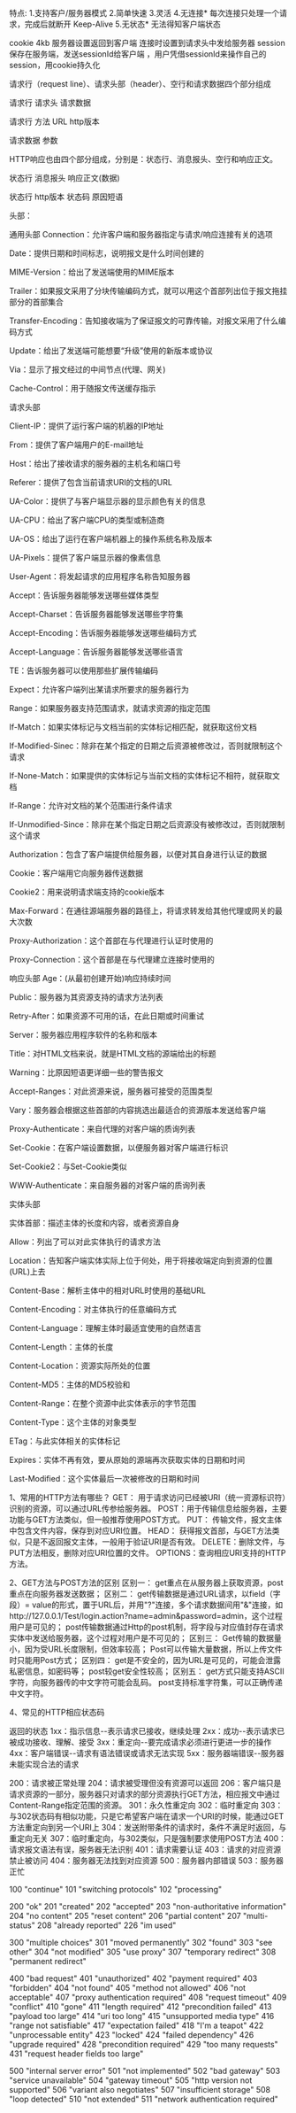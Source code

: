 特点:
1.支持客户/服务器模式
2.简单快速
3.灵活
4.无连接*  每次连接只处理一个请求，完成后就断开 Keep-Alive
5.无状态*  无法得知客户端状态 

cookie 4kb  服务器设置返回到客户端 连接时设置到请求头中发给服务器
session 保存在服务端，发送sessionId给客户端 ，用户凭借sessionId来操作自己的session，用cookie持久化





请求行（request line）、请求头部（header）、空行和请求数据四个部分组成

请求行 请求头 请求数据

请求行 方法 URL http版本

请求数据 参数

HTTP响应也由四个部分组成，分别是：状态行、消息报头、空行和响应正文。

状态行 消息报头 响应正文(数据)

状态行 http版本 状态码 原因短语


头部：

通用头部
Connection：允许客户端和服务器指定与请求/响应连接有关的选项

Date：提供日期和时间标志，说明报文是什么时间创建的

MIME-Version：给出了发送端使用的MIME版本

Trailer：如果报文采用了分块传输编码方式，就可以用这个首部列出位于报文拖挂部分的首部集合

Transfer-Encoding：告知接收端为了保证报文的可靠传输，对报文采用了什么编码方式

Update：给出了发送端可能想要“升级”使用的新版本或协议

Via：显示了报文经过的中间节点(代理、网关)

Cache-Control：用于随报文传送缓存指示

请求头部

Client-IP：提供了运行客户端的机器的IP地址

From：提供了客户端用户的E-mail地址

Host：给出了接收请求的服务器的主机名和端口号

Referer：提供了包含当前请求URI的文档的URL

UA-Color：提供了与客户端显示器的显示颜色有关的信息

UA-CPU：给出了客户端CPU的类型或制造商

UA-OS：给出了运行在客户端机器上的操作系统名称及版本

UA-Pixels：提供了客户端显示器的像素信息

User-Agent：将发起请求的应用程序名称告知服务器       

Accept：告诉服务器能够发送哪些媒体类型

Accept-Charset：告诉服务器能够发送哪些字符集

Accept-Encoding：告诉服务器能够发送哪些编码方式

Accept-Language：告诉服务器能够发送哪些语言

TE：告诉服务器可以使用那些扩展传输编码

Expect：允许客户端列出某请求所要求的服务器行为

Range：如果服务器支持范围请求，就请求资源的指定范围

If-Match：如果实体标记与文档当前的实体标记相匹配，就获取这份文档

If-Modified-Sinec：除非在某个指定的日期之后资源被修改过，否则就限制这个请求

If-None-Match：如果提供的实体标记与当前文档的实体标记不相符，就获取文档

If-Range：允许对文档的某个范围进行条件请求

If-Unmodified-Since：除非在某个指定日期之后资源没有被修改过，否则就限制这个请求

Authorization：包含了客户端提供给服务器，以便对其自身进行认证的数据

Cookie：客户端用它向服务器传送数据

Cookie2：用来说明请求端支持的cookie版本

Max-Forward：在通往源端服务器的路径上，将请求转发给其他代理或网关的最大次数

Proxy-Authorization：这个首部在与代理进行认证时使用的

Proxy-Connection：这个首部是在与代理建立连接时使用的

响应头部
Age：(从最初创建开始)响应持续时间

Public：服务器为其资源支持的请求方法列表

Retry-After：如果资源不可用的话，在此日期或时间重试

Server：服务器应用程序软件的名称和版本

Title：对HTML文档来说，就是HTML文档的源端给出的标题

Warning：比原因短语更详细一些的警告报文

Accept-Ranges：对此资源来说，服务器可接受的范围类型

Vary：服务器会根据这些首部的内容挑选出最适合的资源版本发送给客户端

Proxy-Authenticate：来自代理的对客户端的质询列表

Set-Cookie：在客户端设置数据，以便服务器对客户端进行标识

Set-Cookie2：与Set-Cookie类似

WWW-Authenticate：来自服务器的对客户端的质询列表

实体头部

实体首部：描述主体的长度和内容，或者资源自身

Allow：列出了可以对此实体执行的请求方法

Location：告知客户端实体实际上位于何处，用于将接收端定向到资源的位置(URL)上去

Content-Base：解析主体中的相对URL时使用的基础URL

Content-Encoding：对主体执行的任意编码方式

Content-Language：理解主体时最适宜使用的自然语言

Content-Length：主体的长度

Content-Location：资源实际所处的位置

Content-MD5：主体的MD5校验和

Content-Range：在整个资源中此实体表示的字节范围

Content-Type：这个主体的对象类型

ETag：与此实体相关的实体标记

Expires：实体不再有效，要从原始的源端再次获取实体的日期和时间

Last-Modified：这个实体最后一次被修改的日期和时间













1、常用的HTTP方法有哪些？
GET： 用于请求访问已经被URI（统一资源标识符）识别的资源，可以通过URL传参给服务器。
POST：用于传输信息给服务器，主要功能与GET方法类似，但一般推荐使用POST方式。
PUT： 传输文件，报文主体中包含文件内容，保存到对应URI位置。
HEAD： 获得报文首部，与GET方法类似，只是不返回报文主体，一般用于验证URI是否有效。
DELETE：删除文件，与PUT方法相反，删除对应URI位置的文件。
OPTIONS：查询相应URI支持的HTTP方法。

2、GET方法与POST方法的区别
区别一：
get重点在从服务器上获取资源，post重点在向服务器发送数据；
区别二：
get传输数据是通过URL请求，以field（字段）= value的形式，置于URL后，并用"?"连接，多个请求数据间用"&"连接，如http://127.0.0.1/Test/login.action?name=admin&password=admin，这个过程用户是可见的；
post传输数据通过Http的post机制，将字段与对应值封存在请求实体中发送给服务器，这个过程对用户是不可见的；
区别三：
Get传输的数据量小，因为受URL长度限制，但效率较高；
Post可以传输大量数据，所以上传文件时只能用Post方式；
区别四：
get是不安全的，因为URL是可见的，可能会泄露私密信息，如密码等；
post较get安全性较高；
区别五：
get方式只能支持ASCII字符，向服务器传的中文字符可能会乱码。
post支持标准字符集，可以正确传递中文字符。

4、常见的HTTP相应状态码

返回的状态
1xx：指示信息--表示请求已接收，继续处理
2xx：成功--表示请求已被成功接收、理解、接受
3xx：重定向--要完成请求必须进行更进一步的操作
4xx：客户端错误--请求有语法错误或请求无法实现
5xx：服务器端错误--服务器未能实现合法的请求


200：请求被正常处理
204：请求被受理但没有资源可以返回
206：客户端只是请求资源的一部分，服务器只对请求的部分资源执行GET方法，相应报文中通过Content-Range指定范围的资源。
301：永久性重定向
302：临时重定向
303：与302状态码有相似功能，只是它希望客户端在请求一个URI的时候，能通过GET方法重定向到另一个URI上
304：发送附带条件的请求时，条件不满足时返回，与重定向无关
307：临时重定向，与302类似，只是强制要求使用POST方法
400：请求报文语法有误，服务器无法识别
401：请求需要认证
403：请求的对应资源禁止被访问
404：服务器无法找到对应资源
500：服务器内部错误
503：服务器正忙

100 "continue"
101 "switching protocols"
102 "processing"

200 "ok"
201 "created"
202 "accepted"
203 "non-authoritative information"
204 "no content"
205 "reset content"
206 "partial content"
207 "multi-status"
208 "already reported"
226 "im used"

300 "multiple choices"
301 "moved permanently"
302 "found"
303 "see other"
304 "not modified"
305 "use proxy"
307 "temporary redirect"
308 "permanent redirect"


400 "bad request"
401 "unauthorized"
402 "payment required"
403 "forbidden"
404 "not found"
405 "method not allowed"
406 "not acceptable"
407 "proxy authentication required"
408 "request timeout"
409 "conflict"
410 "gone"
411 "length required"
412 "precondition failed"
413 "payload too large"
414 "uri too long"
415 "unsupported media type"
416 "range not satisfiable"
417 "expectation failed"
418 "I'm a teapot"
422 "unprocessable entity"
423 "locked"
424 "failed dependency"
426 "upgrade required"
428 "precondition required"
429 "too many requests"
431 "request header fields too large"

500 "internal server error"
501 "not implemented"
502 "bad gateway"
503 "service unavailable"
504 "gateway timeout"
505 "http version not supported"
506 "variant also negotiates"
507 "insufficient storage"
508 "loop detected"
510 "not extended"
511 "network authentication required"
